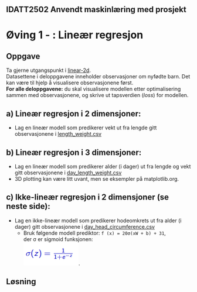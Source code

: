 ## IDATT2502 Anvendt maskinlæring med prosjekt
# Øving 1 - : Lineær regresjon


## Oppgave

Ta gjerne utgangspunkt i [linear-2d](https://gitlab.com/ntnu-tdat3025/regression/linear-2d).  
Datasettene i deloppgavene inneholder observasjoner om nyfødte barn. Det kan være
til hjelp å visualisere observasjonene først.  
**For alle deloppgavene:** du skal visualisere modellen etter optimalisering sammen
med observasjonene, og skrive ut tapsverdien (*loss*) for modellen.

## a) Lineær regresjon i 2 dimensjoner:
- Lag en lineær modell som predikerer vekt ut fra lengde gitt observasjonene i
[length_weight.csv](length_weight.csv)

## b) Lineær regresjon i 3 dimensjoner:
- Lag en lineær modell som predikerer alder (i dager) ut fra lengde og vekt gitt
observasjonene i [day_length_weight.csv](day_length_weight.csv)
- 3D plotting kan være litt uvant, men se eksempler på matplotlib.org.

## c) Ikke-lineær regresjon i 2 dimensjoner (se neste side):
- Lag en ikke-lineær modell som predikerer hodeomkrets ut fra alder (i dager) gitt
observasjonene i [day_head_circumference.csv](day_head_circumference.csv)
  - Bruk følgende modell prediktor: `f (x) = 20σ(xW + b) + 31`,  
    der σ er sigmoid funksjonen:  
    ![](sigmoid_froid.png).


## Løsning


